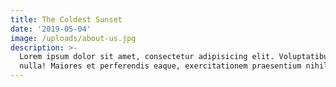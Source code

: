 ```yaml
---
title: The Coldest Sunset
date: '2019-05-04'
image: /uploads/about-us.jpg
description: >-
  Lorem ipsum dolor sit amet, consectetur adipisicing elit. Voluptatibus quia,
  nulla! Maiores et perferendis eaque, exercitationem praesentium nihil.
---
```


